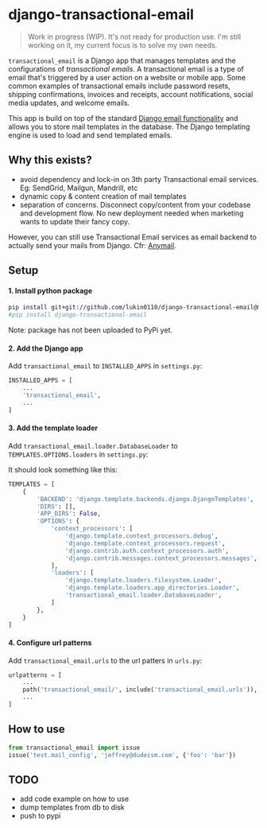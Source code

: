 # django-transactional-email

> Work in progress (WIP). It's not ready for production use. I'm still working on it, my current focus is to solve my own needs.

`transactional_email` is a Django app that manages templates and the configurations of *transactional emails*. 
A transactional email is a type of email that's triggered by a user action on a website or mobile app. Some common 
examples of transactional emails include password resets, shipping confirmations, invoices and receipts, account 
notifications, social media updates, and welcome emails.

This app is build on top of the standard [Django email functionality](https://docs.djangoproject.com/en/2.2/topics/email/) 
and allows you to store mail templates in the database. The Django templating engine is used to load and send
templated emails.

## Why this exists?

* avoid dependency and lock-in on 3th party Transactional email services. Eg: SendGrid, Mailgun, Mandrill, etc
* dynamic copy & content creation of mail templates
* separation of concerns. Disconnect copy/content from your codebase and development flow. No new deployment needed when marketing wants to update their fancy copy.

However, you can still use Transactional Email services as email backend to actually send your mails from Django. Cfr: 
[Anymail](https://github.com/anymail/django-anymail).


## Setup

#### 1. Install python package
```bash
pip install git+git://github.com/lukin0110/django-transactional-email@master#egg=django-transactional-email
#pip install django-transactional-email
```
Note: package has not been uploaded to PyPi yet.

#### 2. Add the Django app
Add `transactional_email` to `INSTALLED_APPS` in `settings.py`:

```python
INSTALLED_APPS = [
    ...
    'transactional_email',
    ...
]
```

#### 3. Add the template loader
Add `transactional_email.loader.DatabaseLoader` to `TEMPLATES.OPTIONS.loaders` in `settings.py`:

It should look something like this:
```python
TEMPLATES = [
    {
        'BACKEND': 'django.template.backends.django.DjangoTemplates',
        'DIRS': [],
        'APP_DIRS': False,
        'OPTIONS': {
            'context_processors': [
                'django.template.context_processors.debug',
                'django.template.context_processors.request',
                'django.contrib.auth.context_processors.auth',
                'django.contrib.messages.context_processors.messages',
            ],
            'loaders': [
                'django.template.loaders.filesystem.Loader',
                'django.template.loaders.app_directories.Loader',
                'transactional_email.loader.DatabaseLoader',
            ]
        },
    }
]
```

#### 4. Configure url patterns
Add `transactional_email.urls` to the url patters in `urls.py`:
```python
urlpatterns = [
    ...
    path('transactional_email/', include('transactional_email.urls')),
    ...
]
```

## How to use
```python
from transactional_email import issue
issue('test.mail_config', 'jeffrey@dudeism.com', {'foo': 'bar'})
```

## TODO
- add code example on how to use
- dump templates from db to disk
- push to pypi
